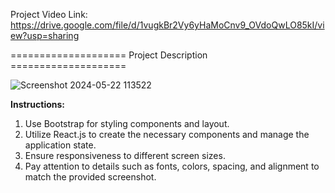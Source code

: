 Project Video Link: https://drive.google.com/file/d/1vugkBr2Vy6yHaMoCnv9_OVdoQwLO85kI/view?usp=sharing

==================== Project Description ====================

![Screenshot 2024-05-22 113522](https://github.com/jay-228/React-Bootstrap_template/assets/122542095/861ae30a-3925-4aa1-a498-dc1bd9f705ba)


**Instructions:**

1. Use Bootstrap for styling components and layout.
2. Utilize React.js to create the necessary components and manage the application state.
3. Ensure responsiveness to different screen sizes.
4. Pay attention to details such as fonts, colors, spacing, and alignment to match the provided screenshot.
